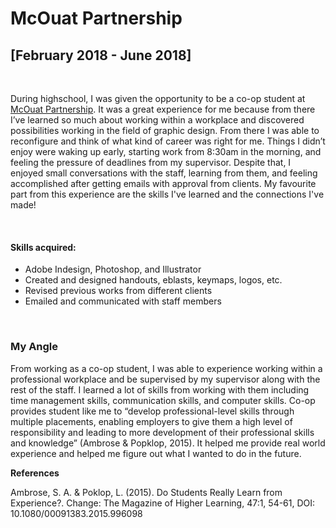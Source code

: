 # McOuat Partnership 
<h2>[February 2018 - June 2018]</h2>
<br/>
<p>
During highschool, I was given the opportunity to be a co-op student at <a href="https://www.mcouatpartnership.com/" target="_blank">McOuat Partnership</a>. It was a great experience for me because from there I’ve learned so much about working within a workplace and discovered possibilities working in the field of graphic design. From there I was able to reconfigure and think of what kind of career was right for me. Things I didn’t enjoy were waking up early, starting work from 8:30am in the morning, and feeling the pressure of deadlines from my supervisor. Despite that, I enjoyed small conversations with the staff, learning from them, and feeling accomplished after getting emails with approval from clients. My favourite part from this experience are the skills I've learned and the connections I've made!
</p>
<br/>
<h4>Skills acquired:</h4>
<p>

* Adobe Indesign, Photoshop, and Illustrator 
* Created and designed handouts, eblasts, keymaps, logos, etc.
* Revised previous works from different clients
* Emailed and communicated with staff members 
</p>
<br/>

<h3>My Angle</h3>

<p>From working as a co-op student, I was able to experience working within a professional workplace and be supervised by my supervisor along with the rest of the staff. I learned a lot of skills from working with them including time management skills, communication skills, and computer skills. Co-op provides student like me to “develop professional-level skills through multiple placements, enabling employers to give them a high level of responsibility and leading to more development of their professional skills and knowledge” (Ambrose & Popklop, 2015). It helped me provide real world experience and helped me figure out what I wanted to do in the future. 

<strong>References</strong>

Ambrose, S. A. & Poklop, L. (2015). Do Students Really Learn from Experience?. Change: The Magazine of Higher Learning, 47:1, 54-61, DOI: 10.1080/00091383.2015.996098</p>


